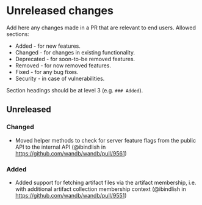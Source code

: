 # Unreleased changes

Add here any changes made in a PR that are relevant to end users. Allowed sections:

- Added - for new features.
- Changed - for changes in existing functionality.
- Deprecated - for soon-to-be removed features.
- Removed - for now removed features.
- Fixed - for any bug fixes.
- Security - in case of vulnerabilities.

Section headings should be at level 3 (e.g. `### Added`).

## Unreleased

### Changed

- Moved helper methods to check for server feature flags from the public API to the internal API (@ibindlish in https://github.com/wandb/wandb/pull/9561)

### Added

- Added support for fetching artifact files via the artifact membership, i.e. with additional artifact collection membership context (@ibindlish in https://github.com/wandb/wandb/pull/9551)
